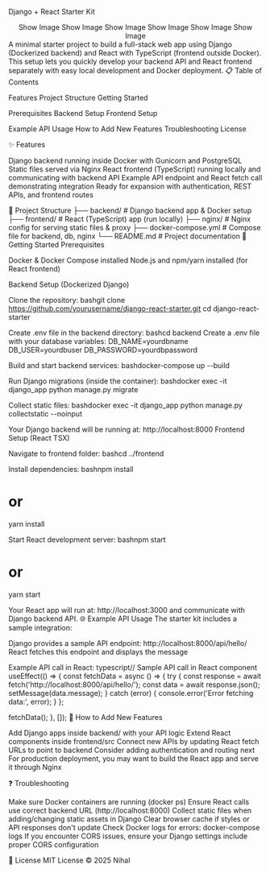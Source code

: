 Django + React Starter Kit
<div align="center">
Show Image
Show Image
Show Image
Show Image
Show Image
Show Image
</div>
A minimal starter project to build a full-stack web app using Django (Dockerized backend) and React with TypeScript (frontend outside Docker). This setup lets you quickly develop your backend API and React frontend separately with easy local development and Docker deployment.
📋 Table of Contents

Features
Project Structure
Getting Started

Prerequisites
Backend Setup
Frontend Setup


Example API Usage
How to Add New Features
Troubleshooting
License

✨ Features

Django backend running inside Docker with Gunicorn and PostgreSQL
Static files served via Nginx
React frontend (TypeScript) running locally and communicating with backend API
Example API endpoint and React fetch call demonstrating integration
Ready for expansion with authentication, REST APIs, and frontend routes

📁 Project Structure
├── backend/        # Django backend app & Docker setup
├── frontend/       # React (TypeScript) app (run locally)
├── nginx/          # Nginx config for serving static files & proxy
├── docker-compose.yml  # Compose file for backend, db, nginx
└── README.md       # Project documentation
🚀 Getting Started
Prerequisites

Docker & Docker Compose installed
Node.js and npm/yarn installed (for React frontend)

Backend Setup (Dockerized Django)

Clone the repository:
bashgit clone https://github.com/yourusername/django-react-starter.git
cd django-react-starter

Create .env file in the backend directory:
bashcd backend
Create a .env file with your database variables:
DB_NAME=yourdbname
DB_USER=yourdbuser
DB_PASSWORD=yourdbpassword

Build and start backend services:
bashdocker-compose up --build

Run Django migrations (inside the container):
bashdocker exec -it django_app python manage.py migrate

Collect static files:
bashdocker exec -it django_app python manage.py collectstatic --noinput


Your Django backend will be running at: http://localhost:8000
Frontend Setup (React TSX)

Navigate to frontend folder:
bashcd ../frontend

Install dependencies:
bashnpm install
# or
yarn install

Start React development server:
bashnpm start
# or
yarn start


Your React app will run at: http://localhost:3000 and communicate with Django backend API.
🌐 Example API Usage
The starter kit includes a sample integration:

Django provides a sample API endpoint: http://localhost:8000/api/hello/
React fetches this endpoint and displays the message

Example API call in React:
typescript// Sample API call in React component
useEffect(() => {
  const fetchData = async () => {
    try {
      const response = await fetch('http://localhost:8000/api/hello/');
      const data = await response.json();
      setMessage(data.message);
    } catch (error) {
      console.error('Error fetching data:', error);
    }
  };
  
  fetchData();
}, []);
🔧 How to Add New Features

Add Django apps inside backend/ with your API logic
Extend React components inside frontend/src
Connect new APIs by updating React fetch URLs to point to backend
Consider adding authentication and routing next
For production deployment, you may want to build the React app and serve it through Nginx

❓ Troubleshooting

Make sure Docker containers are running (docker ps)
Ensure React calls use correct backend URL (http://localhost:8000)
Collect static files when adding/changing static assets in Django
Clear browser cache if styles or API responses don't update
Check Docker logs for errors: docker-compose logs
If you encounter CORS issues, ensure your Django settings include proper CORS configuration

📄 License
MIT License © 2025 Nihal